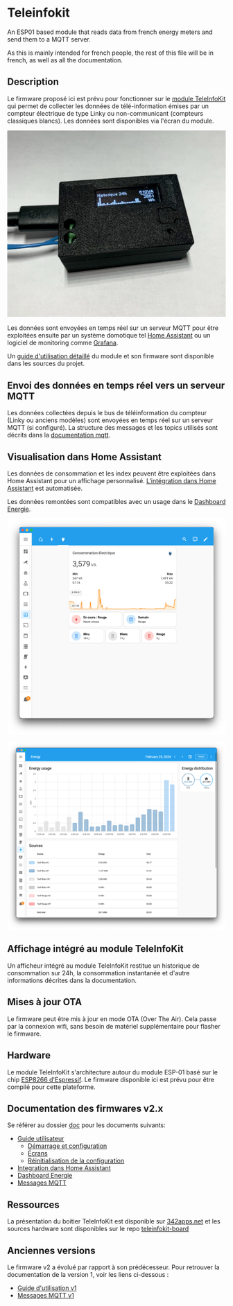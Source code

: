 # Teleinfokit

An ESP01 based module that reads data from french energy meters and send them to a MQTT server. 

As this is mainly intended for french people, the rest of this file will be in french, as well as all the documentation.

## Description

Le firmware proposé ici est prévu pour fonctionner sur le [module TeleInfoKit](https://342apps.net) qui permet de collecter les données de télé-information émises par un compteur électrique de type Linky ou non-communicant (compteurs classiques blancs). Les données sont disponibles via l'écran du module.

![teleinfokit](./doc/teleinfokit_v2.jpg)

Les données sont envoyées en temps réel sur un serveur MQTT pour être exploitées ensuite par un système domotique tel [Home Assistant](https://www.home-assistant.io/) ou un logiciel de monitoring comme [Grafana](https://www.home-assistant.io/).

Un [guide d'utilisation détaillé](./doc/user-guide.md) du module et son firmware sont disponible dans les sources du projet.

## Envoi des données en temps réel vers un serveur MQTT

Les données collectées depuis le bus de téléinformation du compteur (Linky ou anciens modèles) sont envoyées en temps réel sur un serveur MQTT (si configuré). La structure des messages et les topics utilisés sont décrits dans la [documentation mqtt](./doc/mqtt.md).

## Visualisation dans Home Assistant

Les données de consommation et les index peuvent être exploitées dans Home Assistant pour un affichage personnalisé. [L'intégration dans Home Assistant](./doc/configuration-ha.md) est automatisée.

Les données remontées sont compatibles avec un usage dans le [Dashboard Energie](./doc/dashboard-energy.md).

![graphe](./doc/graph-power.png)

![index](./doc/energy-dashboard.png)

## Affichage intégré au module TeleInfoKit

Un afficheur intégré au module TeleInfoKit restitue un historique de consommation sur 24h, la consommation instantanée et d'autre informations décrites dans la documentation.

## Mises à jour OTA

Le firmware peut être mis à jour en mode OTA (Over The Air). Cela passe par la connexion wifi, sans besoin de matériel supplémentaire pour flasher le firmware.

## Hardware

Le module TeleInfoKit s'architecture autour du module ESP-01 basé sur le chip [ESP8266 d'Espressif](https://www.espressif.com/en/products/socs/esp8266). Le firmware disponible ici est prévu pour être compilé pour cette plateforme.

## Documentation des firmwares v2.x

Se référer au dossier [doc](/doc) pour les documents suivants:

* [Guide utilisateur](./doc/user-guide.md)
  * [Démarrage et configuration](./doc/user-guide.md#démarrage-et-configuration)
  * [Écrans](./doc/user-guide.md#écrans)
  * [Réinitialisation de la configuration](./doc/user-guide.md#réinitialisation-de-la-configuration-factory-reset)
* [Integration dans Home Assistant](./configuration-ha.md)
* [Dashboard Energie](./dashboard-energy.md)
* [Messages MQTT](./doc/mqtt.md)

## Ressources

La présentation du boitier TeleInfoKit est disponible sur [342apps.net](https://342apps.net) et les sources hardware sont disponibles sur le repo [teleinfokit-board](https://github.com/342apps/teleinfokit-board)

## Anciennes versions

Le firmware v2 a évolué par rapport à son prédécesseur. Pour retrouver la documentation de la version 1, voir les liens ci-dessous :

- [Guide d'utilisation v1](./user-guide_v1.x.md)
- [Messages MQTT v1](./mqtt_v1.md)